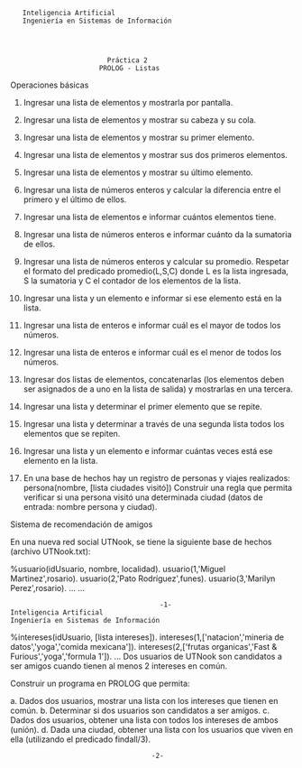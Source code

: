        Inteligencia Artificial
       Ingeniería en Sistemas de Información




                            Práctica 2
                          PROLOG - Listas

Operaciones básicas

1.    Ingresar una lista de elementos y mostrarla por pantalla.
2.    Ingresar una lista de elementos y mostrar su cabeza y su cola.
3.    Ingresar una lista de elementos y mostrar su primer elemento.
4.    Ingresar una lista de elementos y mostrar sus dos primeros elementos.
5.    Ingresar una lista de elementos y mostrar su último elemento.
6.    Ingresar una lista de números enteros y calcular la diferencia entre el
      primero y el último de ellos.
7.    Ingresar una lista de elementos e informar cuántos elementos tiene.
8.    Ingresar una lista de números enteros e informar cuánto da la
      sumatoria de ellos.
9.    Ingresar una lista de números enteros y calcular su promedio. Respetar
      el formato del predicado promedio(L,S,C) donde L es la lista ingresada,
      S la sumatoria y C el contador de los elementos de la lista.
10.   Ingresar una lista y un elemento e informar si ese elemento está en la lista.



11.   Ingresar una lista de enteros e informar cuál es el mayor de todos los números.
12.   Ingresar una lista de enteros e informar cuál es el menor de todos los números.

13.   Ingresar dos listas de elementos, concatenarlas (los elementos deben
      ser asignados de a uno en la lista de salida) y mostrarlas en una
      tercera.
14.   Ingresar una lista y determinar el primer elemento que se repite.
15.   Ingresar una lista y determinar a través de una segunda lista todos los
      elementos que se repiten.
16.   Ingresar una lista y un elemento e informar cuántas veces está ese
      elemento en la lista.

17.   En una base de hechos hay un registro de personas y viajes realizados:
      persona(nombre, [lista ciudades visitó])
      Construir una regla que permita verificar si una persona visitó una
      determinada ciudad (datos de entrada: nombre persona y ciudad).

Sistema de recomendación de amigos

En una nueva red social UTNook, se tiene la siguiente base de hechos
(archivo UTNook.txt):

%usuario(idUsuario, nombre, localidad).
usuario(1,'Miguel Martinez',rosario).
usuario(2,'Pato Rodríguez',funes).
usuario(3,'Marilyn Perez',rosario).
…
…



                                         -1-
    Inteligencia Artificial
    Ingeniería en Sistemas de Información


%intereses(idUsuario, [lista intereses]).
intereses(1,['natacion','mineria de datos','yoga','comida mexicana']).
intereses(2,['frutas organicas','Fast & Furious','yoga','formula 1']).
…
Dos usuarios de UTNook son candidatos a ser amigos cuando tienen al
menos 2 intereses en común.

Construir un programa en PROLOG que permita:

   a. Dados dos usuarios, mostrar una lista con los intereses que tienen en
      común.
   b. Determinar si dos usuarios son candidatos a ser amigos.
   c. Dados dos usuarios, obtener una lista con todos los intereses de
      ambos (unión).
   d. Dada una ciudad, obtener una lista con los usuarios que viven en ella
      (utilizando el predicado findall/3).




                                       -2-

